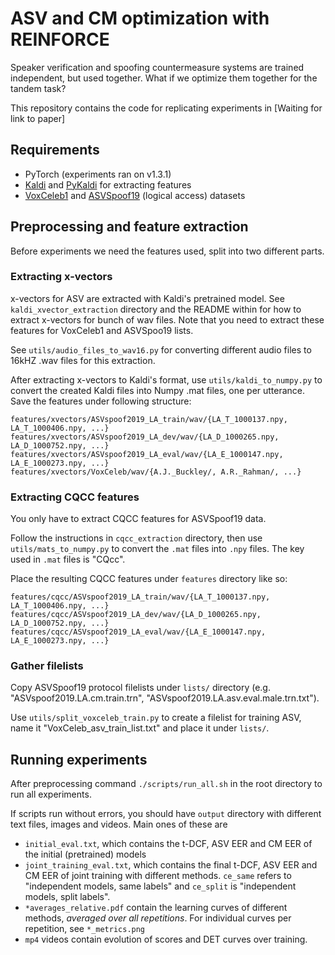 # ASV and CM optimization with REINFORCE

Speaker verification and spoofing countermeasure systems are trained independent, but used together.
What if we optimize them together for the tandem task?

This repository contains the code for replicating experiments in [Waiting for link to paper]

## Requirements
* PyTorch (experiments ran on v1.3.1)
* [Kaldi](https://kaldi-asr.org/) and [PyKaldi](https://github.com/pykaldi/pykaldi) for extracting features
* [VoxCeleb1](http://www.robots.ox.ac.uk/~vgg/data/voxceleb/vox1.html) and [ASVSpoof19](https://datashare.is.ed.ac.uk/handle/10283/3336) (logical access)  datasets

## Preprocessing and feature extraction

Before experiments we need the features used, split into two different parts.

### Extracting x-vectors

x-vectors for ASV are extracted with Kaldi's pretrained model. See `kaldi_xvector_extraction`
directory and the README within for how to extract x-vectors for bunch of wav files. 
Note that you need to extract these features for VoxCeleb1 and ASVSpoo19 lists.

See `utils/audio_files_to_wav16.py` for converting different audio files to 16kHZ .wav files
for this extraction.

After extracting x-vectors to Kaldi's format, use `utils/kaldi_to_numpy.py` to convert the created
Kaldi files into Numpy .mat files, one per utterance. Save the features under following structure:

```
features/xvectors/ASVspoof2019_LA_train/wav/{LA_T_1000137.npy, LA_T_1000406.npy, ...}
features/xvectors/ASVspoof2019_LA_dev/wav/{LA_D_1000265.npy, LA_D_1000752.npy, ...}
features/xvectors/ASVspoof2019_LA_eval/wav/{LA_E_1000147.npy, LA_E_1000273.npy, ...}
features/xvectors/VoxCeleb/wav/{A.J._Buckley/, A.R._Rahman/, ...}
```

### Extracting CQCC features

You only have to extract CQCC features for ASVSpoof19 data. 

Follow the instructions in `cqcc_extraction` directory, then use `utils/mats_to_numpy.py` to convert
the `.mat` files into `.npy` files. The key used in `.mat` files is "CQcc".

Place the resulting CQCC features under `features` directory like so:

```
features/cqcc/ASVspoof2019_LA_train/wav/{LA_T_1000137.npy, LA_T_1000406.npy, ...}
features/cqcc/ASVspoof2019_LA_dev/wav/{LA_D_1000265.npy, LA_D_1000752.npy, ...}
features/cqcc/ASVspoof2019_LA_eval/wav/{LA_E_1000147.npy, LA_E_1000273.npy, ...}
```

### Gather filelists

Copy ASVSpoof19 protocol filelists under `lists/` directory (e.g. "ASVspoof2019.LA.cm.train.trn", "ASVspoof2019.LA.asv.eval.male.trn.txt").

Use `utils/split_voxceleb_train.py` to create a filelist for training ASV, name it "VoxCeleb_asv_train_list.txt" and place it under `lists/`.


## Running experiments

After preprocessing command `./scripts/run_all.sh` in the root directory to run all experiments.

If scripts run without errors, you should have `output` directory with different text files, images
and videos. Main ones of these are

* `initial_eval.txt`, which contains the t-DCF, ASV EER and CM EER of the initial (pretrained) models
* `joint_training_eval.txt`, which contains the final t-DCF, ASV EER and CM EER of joint training with different methods.
   `ce_same` refers to "independent models, same labels" and `ce_split` is "independent models, split labels".
* `*averages_relative.pdf` contain the learning curves of different methods, *averaged over all repetitions*. For individual
   curves per repetition, see `*_metrics.png`
* `mp4` videos contain evolution of scores and DET curves over training.

